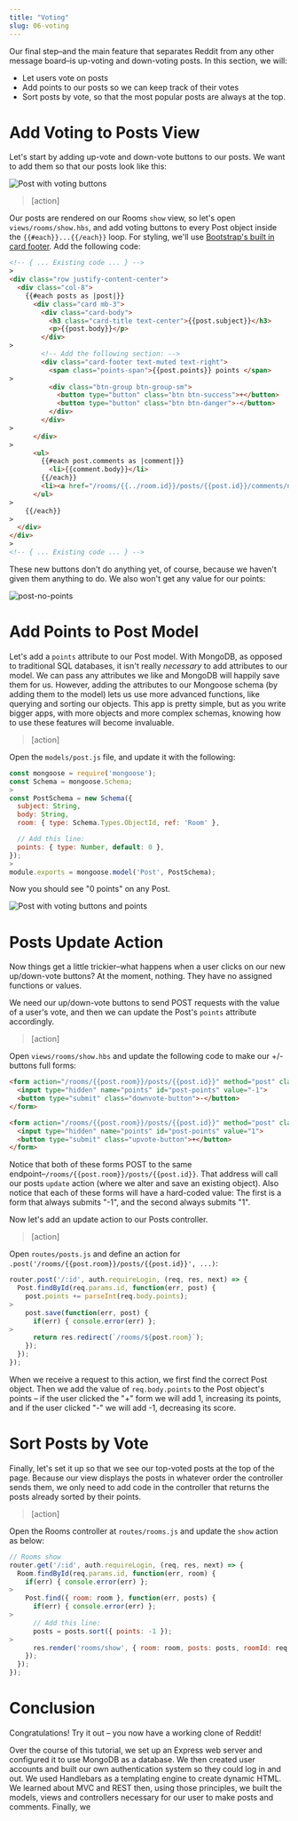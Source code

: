 ```yaml
---
title: "Voting"
slug: 06-voting
---
```


Our final step–and the main feature that separates Reddit from any other message board–is up-voting and down-voting posts. In this section, we will:

- Let users vote on posts
- Add points to our posts so we can keep track of their votes
- Sort posts by vote, so that the most popular posts are always at the top.

<!--
- add buttons to view
- store points on the model
- sort the posts by their point values
 -->

# Add Voting to Posts View

Let's start by adding up-vote and down-vote buttons to our posts. We want to add them so that our posts look like this:

![Post with voting buttons](assets/post-with-voting.png)

>[action]
>
Our posts are rendered on our Rooms `show` view, so let's open `views/rooms/show.hbs`, and add voting buttons to every Post object inside the `{{#each}}...{{/each}}` loop. For styling, we'll use [Bootstrap's built in card footer](https://getbootstrap.com/docs/4.0/components/card/#header-and-footer). Add the following code:
>
```HTML
<!-- { ... Existing code ... } -->
>
<div class="row justify-content-center">
  <div class="col-8">
    {{#each posts as |post|}}
      <div class="card mb-3">
        <div class="card-body">
          <h3 class="card-title text-center">{{post.subject}}</h3>
          <p>{{post.body}}</p>
        </div>
>
        <!-- Add the following section: -->
        <div class="card-footer text-muted text-right">
          <span class="points-span">{{post.points}} points </span>
>
          <div class="btn-group btn-group-sm">
            <button type="button" class="btn btn-success">+</button>
            <button type="button" class="btn btn-danger">-</button>
          </div>
        </div>
>
      </div>
>
      <ul>
        {{#each post.comments as |comment|}}
          <li>{{comment.body}}</li>
        {{/each}}
        <li><a href="/rooms/{{../room.id}}/posts/{{post.id}}/comments/new">New comment</a></li>
      </ul>
>
    {{/each}}
>
  </div>
</div>
>
<!-- { ... Existing code ... } -->
```

These new buttons don't do anything yet, of course, because we haven't given them anything to do. We also won't get any value for our points:

![post-no-points](assets/post-no-points.png)


# Add Points to Post Model

Let's add a `points` attribute to our Post model. With MongoDB, as opposed to traditional SQL databases, it isn't really _necessary_ to add attributes to our model. We can pass any attributes we like and MongoDB will happily save them for us.  However, adding the attributes to our Mongoose schema (by adding them to the model) lets us use more advanced functions, like querying and sorting our objects. This app is pretty simple, but as you write bigger apps, with more objects and more complex schemas, knowing how to use these features will become invaluable.

>[action]
>
Open the `models/post.js` file, and update it with the following:
>
```Javascript
const mongoose = require('mongoose');
const Schema = mongoose.Schema;
>
const PostSchema = new Schema({
  subject: String,
  body: String,
  room: { type: Schema.Types.ObjectId, ref: 'Room' },

  // Add this line:
  points: { type: Number, default: 0 },
});
>
module.exports = mongoose.model('Post', PostSchema);
```

Now you should see "0 points" on any Post.

![Post with voting buttons and points](assets/post-with-voting.png)

# Posts Update Action

Now things get a little trickier–what happens when a user clicks on our new up/down-vote buttons? At the moment, nothing.  They have no assigned functions or values.

We need our up/down-vote buttons to send POST requests with the value of a user's vote, and then we can update the Post's `points` attribute accordingly.

>[action]
>
Open `views/rooms/show.hbs` and update the following code to make our +/- buttons full forms:
>
<!-- TODO: Make this work with bootstrap -->
```HTML
<form action="/rooms/{{post.room}}/posts/{{post.id}}" method="post" class="inline-form">
  <input type="hidden" name="points" id="post-points" value="-1">
  <button type="submit" class="downvote-button">-</button>
</form>

<form action="/rooms/{{post.room}}/posts/{{post.id}}" method="post" class="inline-form">
  <input type="hidden" name="points" id="post-points" value="1">
  <button type="submit" class="upvote-button">+</button>
</form>
```
>
Notice that both of these forms POST to the same endpoint–`/rooms/{{post.room}}/posts/{{post.id}}`. That address will call our posts `update` action (where we alter and save an existing object). Also notice that each of these forms will have a hard-coded value: The first is a form that always submits "-1", and the second always submits "1".

Now let's add an update action to our Posts controller.

>[action]
>
Open `routes/posts.js` and define an action for `.post('/rooms/{{post.room}}/posts/{{post.id}}', ...)`:
>
```Javascript
router.post('/:id', auth.requireLogin, (req, res, next) => {
  Post.findById(req.params.id, function(err, post) {
    post.points += parseInt(req.body.points);
>
    post.save(function(err, post) {
      if(err) { console.error(err) };
>
      return res.redirect(`/rooms/${post.room}`);
    });
  });
});
```
>
When we receive a request to this action, we first find the correct Post object. Then we add the value of `req.body.points` to the Post object's points – if the user clicked the "+" form we will add 1, increasing its points, and if the user clicked "-" we will add -1, decreasing its score.

# Sort Posts by Vote

Finally, let's set it up so that we see our top-voted posts at the top of the page. Because our view displays the posts in whatever order the controller sends them, we only need to add code in the controller that returns the posts already sorted by their points.

>[action]
>
Open the Rooms controller at `routes/rooms.js` and update the `show` action as below:
>
```Javascript
// Rooms show
router.get('/:id', auth.requireLogin, (req, res, next) => {
  Room.findById(req.params.id, function(err, room) {
    if(err) { console.error(err) };
>
    Post.find({ room: room }, function(err, posts) {
      if(err) { console.error(err) };
>
      // Add this line:
      posts = posts.sort({ points: -1 });
>
      res.render('rooms/show', { room: room, posts: posts, roomId: req.params.id });
    });
  });
});
```

<!-- TODO: talk through code -->

# Conclusion

Congratulations! Try it out – you now have a working clone of Reddit!

Over the course of this tutorial, we set up an Express web server and configured it to use MongoDB as a database. We then created user accounts and built our own authentication system so they could log in and out. We used Handlebars as a templating engine to create dynamic HTML. We learned about MVC and REST then, using those principles, we built the models, views and controllers necessary for our user to make posts and comments. Finally, we

